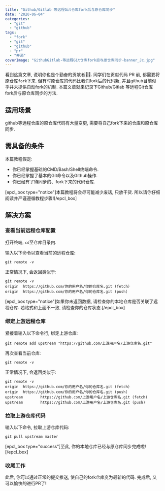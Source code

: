 ```yaml
---
title: "Github/Gitlab 等远程Git仓库fork后与原仓库同步"
date: "2020-06-04"
categories: 
  - "git"
  - "github"
tags: 
  - "fork"
  - "git"
  - "github"
  - "pr"
  - "开源"
coverImage: "GithubGitlab-等远程Git仓库fork后与原仓库同步-banner_Jc.jpg"
---
```


看到这篇文章, 说明你也是个勤奋的贡献者🤝🤝. 同学们在贡献代码 PR 前, 都需要将原仓库`fork`下来. 但有时原仓库的代码比我们fork后的代码新, 并且github目前似乎并未提供自动fork的机制. 本篇文章就来记录下Github/Gitlab 等远程Git仓库fork后与原仓库同步的方法.

## 适用场景

github等远程仓库的原仓库代码有大量变更, 需要将自己fork下来的仓库和原仓库同步.

## 需具备的条件

本篇教程假定:

- 你已经掌握基础的CMD/Bash/Shell终端命令.
- 你已经掌握了基本的Git命令以及Github操作.
- 你已经有了待同步的、fork下来的代码仓库.

\[epcl\_box type="notice"\]本篇教程将会尽可能减少废话, 只放干货. 所以请你仔细阅读并严谨遵循教程步骤!\[/epcl\_box\]

## 解决方案

### 查看当前远程仓库配置

打开终端, `cd`至仓库目录内.

输入以下命令以查看当前的远程仓库:

```
git remote -v
```

正常情况下, 会返回类似于:

```
git remote -v
origin  https://github.com/你的用户名/你的仓库名.git (fetch)
origin  https://github.com/你的用户名/你的仓库名.git (push)
```

\[epcl\_box type="notice"\]如果你未返回数据, 请检查你的本地仓库是否关联了远程仓库. 若格式和上面不一致, 请检查你的仓库状态.\[/epcl\_box\]

### 绑定上游远程仓库

紧接着输入以下命令行, 绑定上游仓库:

```
git remote add upstream "https://github.com/上游用户名/上游仓库名.git"
```

再次查看当前仓库:

```
git remote -v
```

正常情况下, 会返回类似于:

```
git remote -v
origin  https://github.com/你的用户名/你的仓库名.git (fetch)
origin  https://github.com/你的用户名/你的仓库名.git (push)
upstream        https://github.com/上游用户名/上游仓库名.git (fetch)
upstream        https://github.com/上游用户名/上游仓库名.git (push)
```

### 拉取上游仓库代码

输入以下命令, 拉取上游仓库代码:

```
git pull upstream master
```

\[epcl\_box type="success"\]至此, 你的本地仓库已经与原仓库同步完成啦!\[/epcl\_box\]

### 收尾工作

此后, 你可以通过正常的提交推送, 使自己的fork仓库变为最新的代码. 完成后, 又可以愉快的进行PR了!
